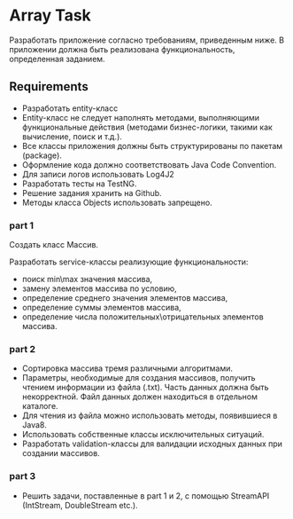 # Array Task
Разработать приложение согласно требованиям, приведенным ниже. В приложении должна быть реализована функциональность, определенная заданием. 

## Requirements
* Разработать entity-класс
* Entity-класс не следует наполнять методами, выполняющими функциональные действия (методами бизнес-логики, такими как вычисление, поиск и т.д.).
* Все классы приложения должны быть структурированы по пакетам (package).
* Оформление кода должно соответствовать Java Code Convention.
* Для записи логов использовать Log4J2
* Разработать тесты на TestNG.
* Решение задания хранить на Github.
* Методы класса Objects использовать запрещено.

### part 1
Создать класс Массив.

Разработать service-классы реализующие функциональности:
 * поиск min\max значения массива,
 * замену элементов массива по условию,
 * определение среднего значения элементов массива,
 * определение суммы элементов массива,
 * определение числа положительных\отрицательных элементов массива.

### part 2
* Сортировка массива тремя различными алгоритмами.
* Параметры, необходимые для создания массивов, получить чтением информации из файла (.txt). Часть данных должна быть некорректной. Файл данных должен находиться в отдельном каталоге.
* Для чтения из файла можно использовать методы, появившиеся в Java8.
* Использовать собственные классы исключительных ситуаций.
* Разработать validation-классы для валидации исходных данных при создании массивов.

### part 3
* Решить задачи, поставленные в part 1 и 2, с помощью StreamAPI (IntStream, DoubleStream etc.).
